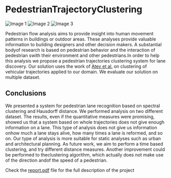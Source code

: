 # PedestrianTrajectoryClustering

![Image 1](https://github.com/SasCezar/PedestrianTrajectoryClustering/blob/master/images/gorrini_lanes.png "Pedestrian Configurations Lines")
![Image 2](https://github.com/SasCezar/PedestrianTrajectoryClustering/blob/master/images/3_3_A.png "Results")
![Image 3](https://github.com/SasCezar/PedestrianTrajectoryClustering/blob/master/images/boa-300-055-095_combined_MB.png "Results")


Pedestrian flow analysis aims to provide insight into human movement patterns in buildings or outdoor areas. These analyses provide valuable information to building designers and other decision makers. A substantial bodyof research is based on pedestrian behavior and the interaction of pedestrian swith their environment and other pedestrians.In order to help this analysis we propose a pedestrian trajectories clustering system for lane discovery. Our solution uses the work of [Atev et al.](http://hanj.cs.illinois.edu/pdf/sigmod07_jglee.pdf) on clustering of vehicular trajectories applied to our domain. We evaluate our solution on multiple dataset.

## Conclusions
We presented a system for pedestrian lane recognition based on spectral clustering and  Hausdorff distance. We performed  analysis on two different dataset. The results, even if the quantitative measures were promising, showed us that a system based on whole trajectories does not give enough information on a lane. This type of analysis does not give us information onhow much a lane stays alive, how many times a lane is reformed, and so on. Our type of analysis is more suitable for static analyses such as urban and architectural planning. As future work, we aim to perform a time based clustering, and try different distance measures. Another improvement could be performed to theclustering algorithm, which actually does not make use of the direction andof the speed of a pedestrian.


Check the [report.pdf](report.pdf) file for the full description of the project
